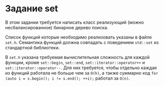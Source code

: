 # Задание set

В этом задании требуется написать класс реализующий (можно несбалансированное)
бинарное дерево поиска.

Список функций которые необходимо реализовать указаны в файле `set.h`.
Семантика функций должна совпадать с поведением `std::set` из стандартной
библиотеки.

В `set.h` указана требуемая вычислительная сложность для каждой функции, кроме
`set::begin`, `set::end`, `set::iterator::operator++` и
`set::iterator::operator--`. Для них требуется, чтобы отдельно каждая из
функций работала не больше чем за `O(h)`, а также суммарно код
`for (auto i = s.begin(); i != s.end(); ++i);` работал за `O(n)`.
